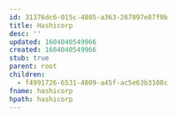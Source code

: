 ```yaml
---
id: 31376dc6-015c-4805-a363-267897e87f9b
title: Hashicorp
desc: ''
updated: 1604040549966
created: 1604040549966
stub: true
parent: root
children:
  - f4991726-6531-4809-a45f-ac5e63b3108c
fname: hashicorp
hpath: hashicorp
---
```




